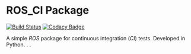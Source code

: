 # ROS_CI Package

[![Build Status](https://travis-ci.com/rarrais/ros_ci.svg?branch=master)](https://travis-ci.com/rarrais/ros_ci) [![Codacy Badge](https://api.codacy.com/project/badge/Grade/4fadff45a3fd4669ab9d423c1b4c3fc5)](https://app.codacy.com/manual/rarrais/ros_ci?utm_source=github.com&utm_medium=referral&utm_content=rarrais/ros_ci&utm_campaign=Badge_Grade_Dashboard) 

A simple _ROS_ package for continuous integration (_CI_) tests. Developed in Python.
.
.
